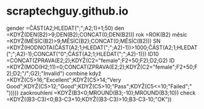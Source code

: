 # scraptechguy.github.io

gender
=ČÁST(A2;HLEDAT(";";A2;1)+1;50)
den
=KDYŽ(DEN(B2)>9;DEN(B2);CONCAT(0;DEN(B2)))
rok
=ROK(B2)
měsíc
=KDYŽ(MĚSÍC(B2)>9;MĚSÍC(B2);CONCAT(0;MĚSÍC(B2)))
SN
=KDYŽ(HODNOTA(ČÁST(A2;1;HLEDAT(";";A2)-1))>1000;ČÁST(A2;1;HLEDAT(";";A2)-1);CONCAT("0";ČÁST(A2;1;HLEDAT(";";A2)-1)))
ID10
=CONCAT(ZPRAVA(E2;2);KDYŽ(C2="female";F2+50;F2);D2;G2)
ID
=KDYŽ(MOD(H2;11)=0;CONCAT(ZPRAVA(E2;2);KDYŽ(C2="female";F2+50;F2);D2;"/";G2);"Invalid")
combine když
=KDYŽ(C5>16;"Excellent";KDYŽ(C5>14;"Very Good";KDYŽ(C5>12;"Good";KDYŽ(C5>10;"Pass";KDYŽ(C5<=10;"Failed";" ")))))
zaokrouhlení
=KDYŽ(B3<0;MROUND(B3;-10);MROUND(B3;10))
check
=KDYŽ((B3-C3)<0;B3-C3+10;KDYŽ((B3-C3)>10;B3-C3-10;"OK"))
